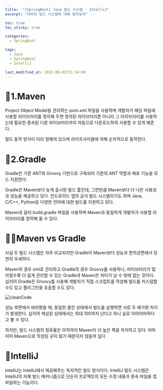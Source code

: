 ```yaml
---
title:  "[SpringBoot] Java 빌드 시스템 - IntelliJ"
excerpt: "자바의 빌드 시스템에 대해 알아보자"

toc: true
toc_sticky: true

categories:
  - SpringBoot

tags:
  - Java
  - SpringBoot
  - IntelliJ

last_modified_at: 2022-09-01T21:34:00
---
```




# 🦅1.Maven



Project Object Model을 관리하는 pom.xml 파일을 사용하며 개발자가 해당 파일에 사용할 라이브러리를 정의해 두면 정의된 라이브러리뿐 아니라 그 라이브러리를 사용하는데 필요한 종속된 다른 라이브러리까지 자동으로 다운로드하여 사용할 수 있게 해준다.

빌드 동작 방식이 미리 정해져 있으며 라이프사이클에 의해 순차적으로 동작한다.

# 🐘2.Gradle

Gradle은 기존 ANT와 Groovy 기반으로 구축되어 기존의 ANT 역할과 배포 기능을 모드 지원한다.

Gradle은 Maven보다 늦게 출시된 빌드 툴인데, 그런만큼 Maven보다 더 나은 사용성과 성능을 제공하고 있다. 안드로이드 앱의 공식 빌드 시스템이기도 하며 Java, C/C++, Python등 다양한 언어에 대한 빌드를 지원하고 잇다.

Maven과 달리 build.gradle 파일을 사용하며 Maven과 동일하게 개발자가 사용할 라이브러리를 정의해 둘 수 있다. 

# 🐱‍🐉Maven vs Gradle

사실 두 빌드 시스템은 자주 비교되지만 Gradle이 Maven보다 성능과 편의성면에서 당연히 우세하다.

Maven의 경우 xml로 관리하고 Gradle의 경우 Groovy를 사용하니, 라이브러리가 많아질수록 더 쉽게 관리할 수 있는 Gradle과 Maven은 차이가 날 수 밖에 없는 것이다. 심지어 Gradle은 Groovy를 사용해 개발자가 직접 스크립트를 작성해 빌드를 커스텀할 수도 있고 플러그인을 호출할 수도 있다. 

![cleanCode](https://img1.daumcdn.net/thumb/R1280x0/?scode=mtistory2&fname=https%3A%2F%2Fblog.kakaocdn.net%2Fdn%2FbCxK5A%2FbtrFzNHXf6u%2FjUAffGgEzAkYflPHoNct60%2Fimg.png)

성능 측면에서 바라봤을 때, 동일한 클린 상태에서 빌드를 실행하면 서로 두 배가량 차이가 발생한다. 심지어 캐싱된 상태에서는 최대 100까지 난다고 하니 실로 어마어마하다고 볼 수 있다.

하지만, 빌드 시스템의 점유율은 아직까지 Maven이 더 높은 쪽을 차지하고 있다. 아마 이미 Maven으로 작성된 곳이 많기 때문이지 않을까 싶다.

# 🦞IntelliJ

IntelliJ는 IntelliJ에서 제공해주는 독자적인 빌드 방식이다.
IntelliJ 빌드 시스템은 IntelliJ의 자체 빌드 매커니즘으로 단순히 프로젝트의 모든 수정 내용과 종속 파일을 컴파일하는 기능이다.
